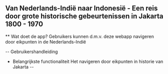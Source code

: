 ## Van Nederlands-Indië naar Indonesië - Een reis door grote historische gebeurtenissen in Jakarta 1800 - 1970

** Wat doet de app?
Gebruikers kunnen d.m.v. deze webapp navigeren door eikpunten in de Nederlands-Indië

-- Gebruikershandleiding

- Belangrijkste functionaliteit
Het navigeren door eikpunten in historie van Jakarta
-- 